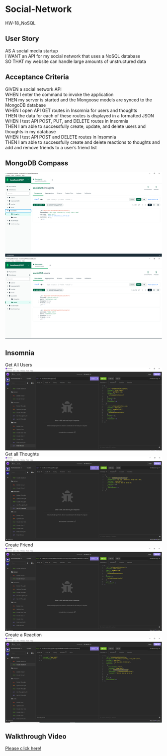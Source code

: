 # Social-Network
HW-18_NoSQL

## User Story

AS A social media startup <br>
I WANT an API for my social network that uses a NoSQL database <br>
SO THAT my website can handle large amounts of unstructured data <br>

## Acceptance Criteria 

GIVEN a social network API <br>
WHEN I enter the command to invoke the application <br>
THEN my server is started and the Mongoose models are synced to the MongoDB database <br>
WHEN I open API GET routes in Insomnia for users and thoughts <br>
THEN the data for each of these routes is displayed in a formatted JSON <br>
WHEN I test API POST, PUT, and DELETE routes in Insomnia <br>
THEN I am able to successfully create, update, and delete users and thoughts in my database <br>
WHEN I test API POST and DELETE routes in Insomnia <br>
THEN I am able to successfully create and delete reactions to thoughts and add and remove friends to a user’s friend list <br>

## MongoDB Compass
![Alt text](Assets/NoSQL%20Thoughts.PNG)
![Alt text](Assets/NoSQL%20Users.PNG)

## Insomnia
Get All Users
![Alt text](Assets/Insomnia%20Users.PNG)
Get all Thoughts
![Alt text](Assets/Insomnia%20Thoughts.PNG)
Create Friend
![Alt text](Assets/Insomniqa%20Friends.PNG)
Create a Reaction
![Alt text](Assets/Insomnia%20Reactions.PNG)

## Walkthrough Video
[Please click here!](https://drive.google.com/file/d/1Dr31g6hJUK2Xoq7EiD8QMUwmQ0iUFRw4/view)